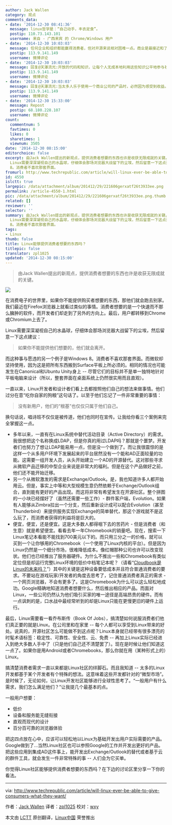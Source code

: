 ```yaml
---
author: Jack Wallen
category: 观点
comments_data:
- date: '2014-12-30 08:41:36'
  message: linux哲学是：“自己动手，丰衣足食”。
  postip: 110.73.143.101
  username: 来自 - 广西来宾 的 Chrome/Windows 用户
- date: '2014-12-30 10:03:03'
  message: 任何企业和组织都能赢得消费者，但对开源来说相对困难一点。商业是最接近和了解消费者的，而开源由于不同原因与“钱”保持距离。“商业”有完善的系统，从消费需求调研到产品研发、推扩、渠道、售后。整个生态中有众多角色。开源需要融入生态并为生态带去价值。同时不要放弃开源最优秀的天赋。
  postip: 113.9.141.149
  username: 微博评论
- date: '2014-12-30 10:03:03'
  message: 回复@天瀑流光:开放的代码和知识，让每个人无成本地利用这些知识公平地参与社会事务与竞争。这个天赋将带来不计其数的支持者，普通人将受益于此，挣脱资本和权利的枷锁，更容易获得成功。我曾经也认为资本有天生的恶意，但实际在某些环境中有微妙的不同。
  postip: 113.9.141.149
  username: 微博评论
- date: '2014-12-30 10:03:03'
  message: 回复@天瀑流光:当太多人乐于使用一个商业公司的产品时，必然因为感受到收益。微软因自己创造的价值而获益。从开源努力的困境看，这种价值的创造是不容易的。如果开源能成功开发出这些产品的替代品。微软能做的也就是再往前走一步。所以换个角度看，微软难道不是开拓者么？
  postip: 113.9.141.149
  username: 微博评论
- date: '2014-12-30 15:33:00'
  message: Repost
  postip: 68.180.228.107
  username: 微博评论
count:
  commentnum: 5
  favtimes: 0
  likes: 0
  sharetimes: 1
  viewnum: 3505
date: '2014-12-30 08:15:00'
editorchoice: false
excerpt: 由Jack Wallen提出的新观点，提供消费者想要的东西也许是收获无限成就的关键。   在消费电子的世界里，如果你不能提供购买者想要的东西，那他们就会跑去别家。我们最近在Firefox浏览器上就看过类似的事情。消费者想要的是一个快速而不那么臃肿的软件，而开发者们却走到了另外的方向上。最后，用户都转移到Chrome或Chromium上去了。
  Linux需要深深凝视自己的水晶球，仔细体会那场浏览器大战留下的尘埃，然后留意一下这点建议：  如果你不能提供他们想要的，他们就会离开。  而这种事与愿违的另一个例子是Windows
  8。消费者不喜欢那套界面。
fromurl: http://www.techrepublic.com/article/will-linux-ever-be-able-to-give-consumers-what-they-want/
id: 4550
islctt: true
largepic: /data/attachment/album/201412/29/221606gerxatf26t3933ee.png
permalink: /article-4550-1.html
pic: /data/attachment/album/201412/29/221606gerxatf26t3933ee.png.thumb.jpg
related: []
reviewer: ''
selector: ''
summary: 由Jack Wallen提出的新观点，提供消费者想要的东西也许是收获无限成就的关键。   在消费电子的世界里，如果你不能提供购买者想要的东西，那他们就会跑去别家。我们最近在Firefox浏览器上就看过类似的事情。消费者想要的是一个快速而不那么臃肿的软件，而开发者们却走到了另外的方向上。最后，用户都转移到Chrome或Chromium上去了。
  Linux需要深深凝视自己的水晶球，仔细体会那场浏览器大战留下的尘埃，然后留意一下这点建议：  如果你不能提供他们想要的，他们就会离开。  而这种事与愿违的另一个例子是Windows
  8。消费者不喜欢那套界面。
tags:
- Linux
thumb: false
title: Linux能够提供消费者想要的东西吗？
titlepic: false
translator: zpl1025
updated: '2014-12-30 08:15:00'
---
```



> 
> 由Jack Wallen提出的新观点，提供消费者想要的东西也许是收获无限成就的关键。
> 
> 
> 


![](/data/attachment/album/201412/29/221606gerxatf26t3933ee.png)


在消费电子的世界里，如果你不能提供购买者想要的东西，那他们就会跑去别家。我们最近在Firefox浏览器上就看过类似的事情。消费者想要的是一个快速而不那么臃肿的软件，而开发者们却走到了另外的方向上。最后，用户都转移到Chrome或Chromium上去了。


Linux需要深深凝视自己的水晶球，仔细体会那场浏览器大战留下的尘埃，然后留意一下这点建议：



> 
> 如果你不能提供他们想要的，他们就会离开。
> 
> 
> 


而这种事与愿违的另一个例子是Windows 8。消费者不喜欢那套界面。而微软却坚持使用，因为这是把所有东西搬到Surface平板上所必须的。相同的情况也可能发生在Canonical和Ubuntu Unity身上 -- 尽管它们的目标并不是单一独特地针对平板电脑来设计（所以，整套界面在桌面系统上仍然很实用而且直观）。


一直以来，Linux开发者和设计者们看上去都按照他们自己的想法来做事情。他们过分在意“吃你自家的狗粮”这句话了。以至于他们忘记了一件非常重要的事情：



> 
> 没有新用户，他们的“根基”也仅仅只属于他们自己。
> 
> 
> 


换句话说，唱诗班不仅仅是被传道，他们也同时在宣传。让我给你看三个案例来完全掌握这一点。


* 多年以来，一直有在Linux系统中替代活动目录（Active Directory）的需求。我很想把这个名称换成LDAP，但是你真的用过LDAP吗？那就是个噩梦。开发者们也努力了想让LDAP能易用一点，但是没一个做到了。而让我很震惊的是这样一个从多用户环境下发展起来的平台居然没有一个能和AD正面较量的功能。这需要一组开发人员，从头开始建立一个AD的开源替代。这对那些寻求从微软产品迁移的中型企业来说是非常大的福利。但是在这个产品做好之前，他们还不能开始迁移。
* 另一个从微软激发的需求是Exchange/Outlook。是，我也知道许多人都开始用云。但是，事实上中等和大型规模生意仍然依赖于Exchange/Outlook组合，直到能有更好的产品出现。而这将非常有希望发生在开源社区。整个拼图的一小块已经摆好了（虽然还需要一些工作）- 群件客户端，Evolution。如果有人能够从Zimbra拉出一个分支，然后重新设计成可以配合Evolution（甚至Thunderbird）来提供服务实现Exchange的简单替代，那这个游戏就不是这么玩了，而消费者获得的利益将是巨大的。
* 便宜，便宜，还是便宜。这是大多数人都得咽下去的苦药片 - 但是消费者（和生意）就是希望便宜。看看去年一年Chromebook的销量吧。现在，搜索一下Linux笔记本看能不能找到700美元以下的。而只用三分之一的价格，就可以买到一个让你够用的Chromebook（一个使用了Linux内核的平台）。但是因为Linux仍然是一个细分市场，很难降低成本。像红帽那种公司也许可以改变现状。他们也已经推出了服务器硬件。为什么不推出一些和Chromebook有类似定位但是却运行完整Linux环境的低价中档笔记本呢？（请看“[Cloudbook是Linux的未来吗？](http://www.techrepublic.com/article/is-the-cloudbook-the-future-of-linux/)”）其中的关键是这种设备要低成本并且符合普通消费者的要求。不要站在游戏玩家/开发者的角度去思考了，记住普通消费者真正的需求 - 一个网页浏览器，不会有更多了。这是Chromebook为什么可以这么轻松地成功。Google精确地知道消费者想要什么，然后推出相应的产品。而面对Linux，一些公司仍然认为他们吸引买家的唯一途径是高端昂贵的硬件。而有一点讽刺的是，口水战中最经常听到的却是Linux只能在更慢更旧的硬件上运行。


最后，Linux需要看一看乔布斯传（Book Of Jobs），搞清楚如何说服消费者们他们真正要的就是Linux。在公司里和在家里 -- 每个人都可以享受到Linux带来的好处。说真的，开源社区怎么可能做不到这点呢？Linux本身就已经带有很多漂亮的时髦术语标签：稳定性、可靠性、安全性、云、免费 -- 再加上Linux实际已经进入到绝大多数人手中了（只是他们自己还不清楚罢了）。现在是时候让他们知道这一点了。如果你是用Android或者Chromebooks，那么你就在用（某种形式上的）Linux。


搞清楚消费者需求一直以来都是Linux社区的绊脚石。而且我知道 -- 太多的Linux开发都基于某个开发者有个特殊的想法。这意味着这些开发都针对的“微型市场”。是时候了，无论如何，让Linux开发社区能够进行全球性思考了。“一般用户有什么需求，我们怎么满足他们？”让我提几个最基本的点。


一般用户想要：


* 低价
* 设备和服务能无缝衔接
* 直观而现代的设计
* 百分百可靠的浏览器体验


把这四点放在心中，应该可以轻松地以Linux为基础开发出用户实际需要的产品。Google做到了...当然Linux社区也可以参照Google的工作并开发出更好的产品。把这些应用到集成AD这件事上，能开发出Exchange/Outlook的替代或者基于云的群件工具，就会发生一件非常特殊的事 -- 人们会为它买单。


你觉得Linux社区能够提供消费者想要的东西吗？在下边的讨论区里分享一下你的看法。




---


via: <http://www.techrepublic.com/article/will-linux-ever-be-able-to-give-consumers-what-they-want/>


作者：[Jack Wallen](http://www.techrepublic.com/search/?a=jack+wallen) 译者：[zpl1025](https://github.com/zpl1025) 校对：[wxy](https://github.com/wxy)


本文由 [LCTT](https://github.com/LCTT/TranslateProject) 原创翻译，[Linux中国](http://linux.cn/) 荣誉推出